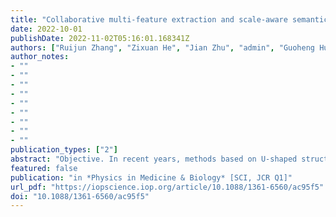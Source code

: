 ```yaml
---
title: "Collaborative multi-feature extraction and scale-aware semantic information mining for medical image segmentation"
date: 2022-10-01
publishDate: 2022-11-02T05:16:01.168341Z
authors: ["Ruijun Zhang", "Zixuan He", "Jian Zhu", "admin", "Guoheng Huang", "Chi-Man Pun", "Jianhong Peng", "Junzhong Lin", "Jian Zhou"]
author_notes:
- ""
- ""
- ""
- ""
- ""
- ""
- ""
- ""
- ""
publication_types: ["2"]
abstract: "Objective. In recent years, methods based on U-shaped structure and skip connection have achieved remarkable results in many medical semantic segmentation tasks. However, the information integration capability of this structure is still limited due to the incompatibility of feature maps of encoding and decoding stages at corresponding levels and lack of extraction of valid information in the ﬁnal stage of encoding. This structural defect is particularly obvious in segmentation tasks with non-obvious, small and blurred-edge targets. Our objective is to design a novel segmentation network to solve the above problems. Approach. The segmentation network named Global Context-Aware Network is mainly designed by inserting a Multi-feature Collaboration Adaptation (MCA) module, a Scale-Aware Mining (SAM) module and an Edge-enhanced Pixel Intensity Mapping (Edge-PIM) into the U-shaped structure. Firstly, the MCA module can integrate information from all encoding stages and then effectively acts on the decoding stages, solving the problem of information loss during downsampling and pooling. Secondly, the SAM module can further mine information from the encoded high-level features to enrich the information passed to the decoding stage. Thirdly, EdgePIM can further reﬁne the segmentation results by edge enhancement. Main results. We newly collect Magnetic Resonance Imaging of Colorectal Cancer Liver Metastases (MRI-CRLM) dataset in different imaging sequences with non-obvious, small and blurred-edge liver metastases. Our method performs well on the MRI-CRLM dataset and the publicly available ISIC-2018 dataset, outperforming state-ofthe-art methods such as CPFNet on multiple metrics after boxplot analysis, indicating that it can perform well on a wide range of medical image segmentation tasks. Signiﬁcance. The proposed method solves the problem mentioned above and improved segmentation accuracy for non-obvious, small and blurred-edge targets. Meanwhile, the proposed visualization method Edge-PIM can make the edge more prominent, which can assist medical radiologists in their research work well."
featured: false
publication: "in *Physics in Medicine & Biology* [SCI, JCR Q1]"
url_pdf: "https://iopscience.iop.org/article/10.1088/1361-6560/ac95f5"
doi: "10.1088/1361-6560/ac95f5"
---
```


